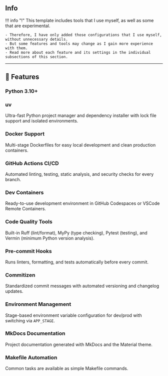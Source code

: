 
## Info
!!! info "!"
    This template includes tools that I use myself, as well as some that are experimental.

    - Therefore, I have only added those configurations that I use myself, without unnecessary details.
    - But some features and tools may change as I gain more experience with them.
    - Read more about each feature and its settings in the individual subsections of this section.

---

## 🚀 Features

### **Python 3.10+**

### **uv**
  Ultra-fast Python project manager and dependency installer with lock file support and isolated environments.

### **Docker Support**
  Multi-stage Dockerfiles for easy local development and clean production containers.

### **GitHub Actions CI/CD**
  Automated linting, testing, static analysis, and security checks for every branch.

### **Dev Containers**
  Ready-to-use development environment in GitHub Codespaces or VSCode Remote Containers.

### **Code Quality Tools**
  Built-in Ruff (lint/format), MyPy (type checking), Pytest (testing), and Vermin (minimum Python version analysis).

### **Pre-commit Hooks**
  Runs linters, formatting, and tests automatically before every commit.

### **Commitizen**
  Standardized commit messages with automated versioning and changelog updates.

### **Environment Management**
  Stage-based environment variable configuration for dev/prod with switching via `APP_STAGE`.

### **MkDocs Documentation**
  Project documentation generated with MkDocs and the Material theme.

### **Makefile Automation**
  Common tasks are available as simple Makefile commands.